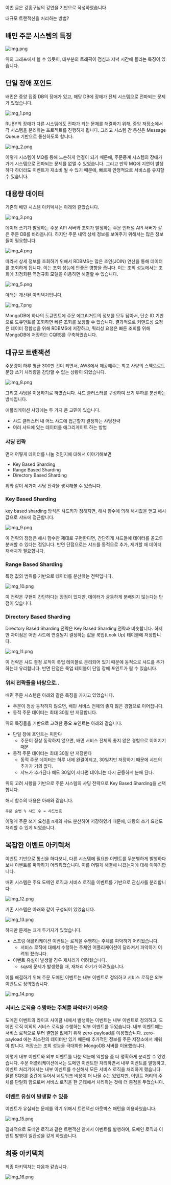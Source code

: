 

이번 글은 강홍구님의 강연을 기반으로 작성하였습니다.

대규모 트랜잭션을 처리하는 방법?

## 배민 주문 시스템의 특징

![img.png](img.png)

위의 그래프에서 볼 수 있듯이, 대부분의 트래픽이 점심과 저녁 시간에 몰리는 특징이 있습니다. 



## 단일 장애 포인트 
배민은 중앙 집중 DB의 장애가 있고, 해당 DB에 장애가 전체 시스템으로 전파되는 문제가 있었습니다. 

![img_1.png](img_1.png)

RUBY의 장애가 다른 시스템에도 전파가 되는 문제를 해결하기 위해, 중앙 저장소에서 각 시스템을 분리하는 프로젝트를 진행하게 됩니다. 
그리고 시스템 간 통신은 Message Queue 기반으로 통신하도록 합니다. 

![img_2.png](img_2.png)

이렇게 시스템이 MQ를 통해 느슨하게 연결이 되기 때문에, 주문중계 시스템의 장애가 가게 시스템으로 전파되는 문제를 없앨 수 있었습니다.
그리고 만약 MQ에 지연이 발생하다 하더라도 이벤트가 재소비 될 수 있기 때문에, 빠르게 안정적으로 서비스를 유지할 수 있습니다.

## 대용량 데이터 

기존의 배민 시스템 아키텍처는 아래와 같았습니다.

![img_3.png](img_3.png)

데이터 쓰기가 발생하는 주문 API 서버와 조회가 발생하는 주문 인터널 API 서버가 같은 주문 DB를 바라봅니다.
하지만 주문 내역 상세 정보를 보여주기 위해서는 많은 정보들이 필요합니다. 

![img_4.png](img_4.png)

따라서 상세 정보를 조회하기 위해서 RDBMS는 많은 조인(JOIN) 연산을 통해 데이터를 조회하게 됩니다. 이는 조회 성능에 안좋은 영향을 줍니다. 
이는 조회 성능에서는 조회에 최정화된 역정규화 모델을 이용하면 해결할 수 있습니다. 

![img_5.png](img_5.png)

아래는 개선된 아키텍처입니다.

![img_7.png](img_7.png)

MongoDB에 하나의 도큐먼트에 주문 에그리거트의 정보를 모두 담아서, 단순 ID 기반으로 도큐먼트를 조회하면 빠른 조회를 보장할 수 있습니다.
결과적으로 커맨드성 요청은 데이터 정합성을 위해 RDBMS에 저장하고, 쿼리성 요청은 빠른 조회를 위해 MongoDB에 저장하는 CQRS를 구축하였습니다.


## 대규모 트랜잭션

주문량이 하루 평균 300만 건이 되면서, AWS에서 제공해주는 최고 사양의 스펙으로도 분당 쓰기 처리량을 감당할 수 없는 상황이 되었습니다.

![img_8.png](img_8.png)

그리고 샤딩을 이용하기로 하였습니다. 샤드 클러스터를 구성하여 쓰기 부하를 분산하는 방식입니다.

애플리케이션 샤딩에는 두 가지 큰 고민이 있습니다. 
- 샤드 클러스터 내 어느 샤드에 접근할지 결정하는 샤딩전략 
- 여러 샤드에 있는 데이터를 애그리게이트 하는 방법 

### 샤딩 전략 
먼저 어떻게 데이터를 나눌 것인지에 대해서 이야기해보면
- Key Based Sharding
- Range Based Sharding 
- Directory Based Sharding 

위와 같이 세가지 샤딩 전략을 생각해볼 수 있습니다. 

### Key Based Sharding 
key based sharding 방식은 샤드키가 정해지면, 해시 함수에 의해 해시값을 얻고 해시값으로 샤드에 접근합니다. 

![img_9.png](img_9.png)

이 전략의 장점은 해시 함수만 제대로 구현한다면, 간단하게 샤드들에 데이터를 골고루 분배할 수 있다는 점입니다. 
반면 단점으로는 샤드를 동적으로 추가, 제거할 때 데이터 재배치가 필요합니다. 

### Range Based Sharding 

특정 값의 범위를 기반으로 데이터를 분산하는 전략입니다.  

![img_10.png](img_10.png)

이 전략은 구현이 간단하다는 장점이 있지만, 데이터가 균등하게 분배되지 않는다는 단점이 있습니다.

### Directory Based Sharding 

Directory Based Sharding 전략은 Key Based Sharding 전략과 비슷합니다. 하지만 차이점은 어떤 샤드에 연결될지 결정하는 값을 룩업(Look Up) 테이블에 저장합니다.

![img_11.png](img_11.png)

이 전략은 샤드 결정 로직이 룩업 테이블로 분리되어 있기 때문에 동적으로 샤드를 추가하는데 유리합니다. 반면 단점은 룩업 테이블이 단일 장애 포인트가 될 수 있습니다. 


### 위의 전략들을 바탕으로..
배민 주문 시스템은 아래와 같은 특징을 가지고 있었습니다.
- 주문이 정상 동작하지 않으면, 배민 서비스 전체의 좋지 않은 경험으로 이어집니다. 
- 동적 주문 데이터는 최대 30일 만 저장합니다. 

위의 특징들을 기반으로 고려한 중요 포인트는 아래와 같습니다. 
- 단일 장애 포인트는 피한다
  - 주문이 정상 동작하지 않으면, 배민 서비스 전체의 좋지 않은 경험으로 이어지기 때문
- 동적 주문 데이터는 최대 30일 만 저장한다
  - 동적 주문 데이터는 하루 내에 완결이되고, 30일치만 저장하기 때문에 샤드의 추가가 거의 없다. 
  - 샤드가 추가된다 해도 30일이 지나면 데이터는 다시 균등하게 분배 된다.

위의 고려 사항을 기반으로 주문 시스템의 샤딩 전략으로 Key Based Sharding을 선택합니다. 

해시 함수의 내용은 아래와 같습니다.  
```
주문 순번 % 샤드 수 = 샤드번호
```

이렇게 주문 쓰기 요청을 n개의 샤드 분산하여 저장하였기 때문에, 대량의 쓰기 요청도 처리할 수 있게 되었습니다. 

## 복잡한 이벤트 아키텍처 
 
이벤트 기반으로 통신을 하다보니, 다른 시스템에 필요한 이벤트를 무분별하게 발행하다보니 이벤트를 파악하기 어려워졌습니다. 
이를 어떻게 해결해 나갔는지에 대해 이야기합니다. 

배민 시스템은 주요 도메인 로직과 서비스 로직을 이벤트를 기반으로 관심사를 분리합니다.

![img_12.png](img_12.png)

기존 시스템은 아래와 같이 구성되어 있었습니다. 

![img_13.png](img_13.png)

하지만 문제는 크게 두가지가 있었습니다. 
- 스프링 애플리케이션 이벤트는 로직을 수행하는 주체를 파악하기 어려웠습니다.
  - 서비스 로직에 대해서 수행하는 주체인 어플리케이션이 달라져서 파악하기 어려워 졌습니다. 
- 이벤트 유실이 발생할 경우 재처리가 어려웠습니다. 
  - sqs에 문제가 발생했을 때, 재처리 하기가 어려웠습니다. 

이를 해결하기 위해 주문 도메인 이벤트는 내부 이벤트로 정의하고 서비스 로직은 외부 이벤트로 정의했습니다. 

![img_14.png](img_14.png)

### 서비스 로직을 수행하는 주체를 파악하기 어려움

도메인 이벤트의 라이프 사이클 내에서 발생하는 이벤트는 내부 이벤트로 정의하고, 도메인 로직 이외의 서비스 로직을 수행하는 외부 이벤트를 두었습니다.
내부 이벤트에는 서비스 로직으로 부터 결합을 없애기 위해 zero-payload를 이용했습니다. zero-payload 에는 최소한의 데이터만 있기 때문에 추가적인 정보를 주문 저장소에서 채워야 합니다. 
저장소는 조회 성능을 극대화한 MongoDB 서버를 이용했습니다.

이렇게 내부 이벤트와 외부 이벤트를 나눈 덕분에 역할을 좀 더 명확하게 분리할 수 있었습니다. 
주문 어플리케이션에서는 도메인 이벤트만 처리하면서 내부 이벤트를 발행하고, 이벤트 처리기에서는 내부 이벤트를 수신해서 모든 서비스 로직을 처리하게 했습니다.
물론 SQS를 중간에 두어서 네트워크 비용이 더 나올 수는 있었지만, 이벤트 처리의 주체를 단일화 함으로써 서비스 로직을 한 군데에서 처리하는 것에 더 중점을 두었습니다. 

### 이벤트 유실이 발생할 수 있음 

이벤트가 유실되는 문제를 막기 위해서 트랜잭션 아웃박스 패턴을 이용하였습니다. 

![img_15.png](img_15.png)

결과적으로 도메인 로직과 같은 트랜잭션 안에서 이벤트를 발행하여, 도메인 로직과 이벤트 발행이 일관성을 갖게 하였습니다.


## 최종 아키텍처 

최종 아키텍처는 다음과 같습니다. 

![img_16.png](img_16.png)




 